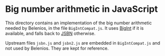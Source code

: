 Big number arithmetic in JavaScript
===================================

This directory contains an implementation of the big number arithmetic
needed by Belenios, in the file `BigIntCompat.js`. It uses
[BigInt](https://tc39.es/ecma262/#sec-bigint-objects) if it is
available, and falls back to
[JSBN](http://www-cs-students.stanford.edu/~tjw/jsbn/) otherwise.

Upstream files `jsbn.js` and `jsbn2.js` are embedded in
`BigIntCompat.js` and not used by Belenios. They are kept for
reference.
